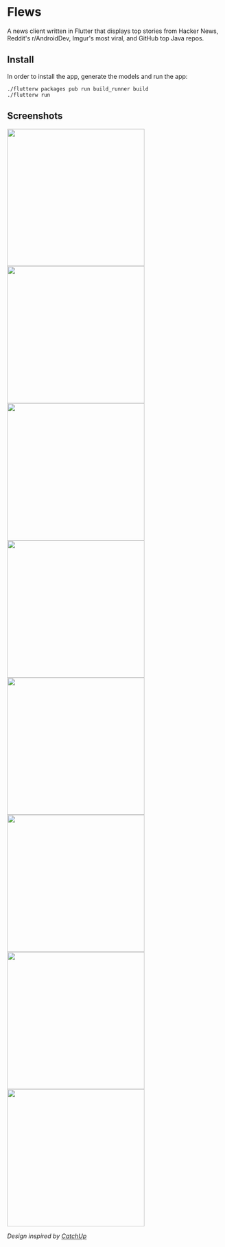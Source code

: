 # Flews
A news client written in Flutter that displays top stories from Hacker News, Reddit's r/AndroidDev, Imgur's most viral, and GitHub top Java repos.

## Install

In order to install the app, generate the models and run the app:
```
./flutterw packages pub run build_runner build
./flutterw run
```

## Screenshots

<img src="images/artwork/flews-android-hn.png" width="320"> <img src="images/artwork/flews-ios-hn.png" width="320">
<img src="images/artwork/flews-android-reddit.png" width="320"> <img src="images/artwork/flews-ios-reddit.png" width="320">
<img src="images/artwork/flews-android-imgur.png" width="320"> <img src="images/artwork/flews-ios-imgur.png" width="320">
<img src="images/artwork/flews-android-gh.png" width="320"> <img src="images/artwork/flews-ios-gh.png" width="320">

*Design inspired by [CatchUp](https://github.com/hzsweers/CatchUp)*
